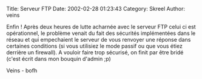Title: Serveur FTP
Date: 2002-02-28 01:23:43
Category: Skreel
Author: veins

Enfin !
Après deux heures de lutte acharnée avec le serveur FTP celui ci est opérationnel, le problème venait du fait des sécurités implémentées dans le réseau et qui empechaient le serveur de vous renvoyer une réponse dans certaines conditions (si vous utilisiez le mode passif  ou que vous étiez derrière un firewall).
A vouloir faire trop sécurisé, on finit par être bridé (c'est écrit dans mon bouquin d'admin ;p)

Veins - bofh
